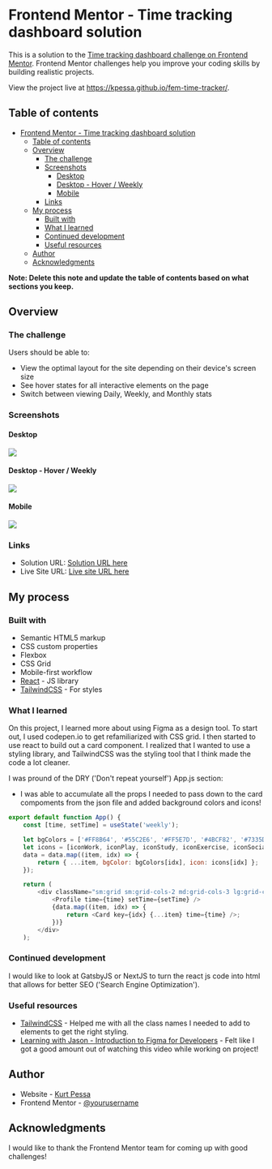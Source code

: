 # Frontend Mentor - Time tracking dashboard solution

This is a solution to the [Time tracking dashboard challenge on Frontend Mentor](https://www.frontendmentor.io/challenges/time-tracking-dashboard-UIQ7167Jw). Frontend Mentor challenges help you improve your coding skills by building realistic projects. 

View the project live at https://kpessa.github.io/fem-time-tracker/.

## Table of contents

- [Frontend Mentor - Time tracking dashboard solution](#frontend-mentor---time-tracking-dashboard-solution)
  - [Table of contents](#table-of-contents)
  - [Overview](#overview)
    - [The challenge](#the-challenge)
    - [Screenshots](#screenshots)
      - [Desktop](#desktop)
      - [Desktop - Hover / Weekly](#desktop---hover--weekly)
      - [Mobile](#mobile)
    - [Links](#links)
  - [My process](#my-process)
    - [Built with](#built-with)
    - [What I learned](#what-i-learned)
    - [Continued development](#continued-development)
    - [Useful resources](#useful-resources)
  - [Author](#author)
  - [Acknowledgments](#acknowledgments)

**Note: Delete this note and update the table of contents based on what sections you keep.**

## Overview

### The challenge

Users should be able to:

- View the optimal layout for the site depending on their device's screen size
- See hover states for all interactive elements on the page
- Switch between viewing Daily, Weekly, and Monthly stats

### Screenshots

#### Desktop

![](./screenshot-desktop.png)

#### Desktop - Hover / Weekly

![](./screenshot-desktop-hover-weekly.png)

#### Mobile

![](./screenshot-mobile.png)


### Links

- Solution URL: [Solution URL here](https://github.com/kpessa/fem-time-tracker)
- Live Site URL: [Live site URL here](https://kpessa.github.io/fem-time-tracker/)

## My process

### Built with

- Semantic HTML5 markup
- CSS custom properties
- Flexbox
- CSS Grid
- Mobile-first workflow
- [React](https://reactjs.org/) - JS library
- [TailwindCSS](https://tailwindcss.com/) - For styles

### What I learned

On this project, I learned more about using Figma as a design tool.  To start out, I used codepen.io to get refamiliarized with CSS grid.  I then started to use react to build out a card component.  I realized that I wanted to use a styling library, and TailwindCSS was the styling tool that I think made the code a lot cleaner. 

I was pround of the DRY ('Don't repeat yourself') App.js section:
- I was able to accumulate all the props I needed to pass down to the card compoments from the json file and added background colors and icons!

```js
export default function App() {
	const [time, setTime] = useState('weekly');

	let bgColors = ['#FF8B64', '#55C2E6', '#FF5E7D', '#4BCF82', '#7335D2', '#F1C75B'];
	let icons = [iconWork, iconPlay, iconStudy, iconExercise, iconSocial, iconSelfCare];
	data = data.map((item, idx) => {
		return { ...item, bgColor: bgColors[idx], icon: icons[idx] };
	});

	return (
		<div className="sm:grid sm:grid-cols-2 md:grid-cols-3 lg:grid-cols-4">
			<Profile time={time} setTime={setTime} />
			{data.map((item, idx) => {
				return <Card key={idx} {...item} time={time} />;
			})}
		</div>
	);
```

### Continued development

I would like to look at GatsbyJS or NextJS to turn the react js code into html that allows for better SEO ('Search Engine Optimization').

### Useful resources

- [TailwindCSS](https://tailwindcss.com/) - Helped me with all the class names I needed to add to elements to get the right styling.
- [Learning with Jason - Introduction to Figma for Developers](https://www.learnwithjason.dev/introduction-to-figma-for-developers) - Felt like I got a good amount out of watching this video while working on project!

## Author

- Website - [Kurt Pessa](https://kpessa.github.io/portfolio-react/)
- Frontend Mentor - [@yourusername](https://www.frontendmentor.io/profile/kpessa)
<!-- - Twitter - [@yourusername](https://www.twitter.com/yourusername) -->

## Acknowledgments

I would like to thank the Frontend Mentor team for coming up with good challenges!
